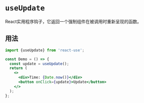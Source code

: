 # `useUpdate`

 React实用程序钩子，它返回一个强制组件在被调用时重新呈现的函数。


## 用法

```jsx
import {useUpdate} from 'react-use';

const Demo = () => {
  const update = useUpdate();
  return (
    <>
      <div>Time: {Date.now()}</div>
      <button onClick={update}>Update</button>
    </>
  );
};
```
